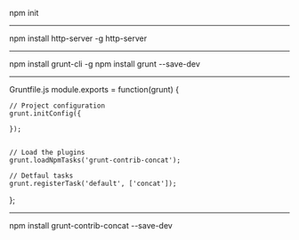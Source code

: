 npm init

---

npm install http-server -g
http-server

---

npm install grunt-cli -g
npm install grunt --save-dev

---

Gruntfile.js
module.exports = function(grunt) {


	// Project configuration
	grunt.initConfig({
		
	});


	// Load the plugins
	grunt.loadNpmTasks('grunt-contrib-concat');

	// Detfaul tasks
	grunt.registerTask('default', ['concat']);

};



---

npm install grunt-contrib-concat --save-dev

